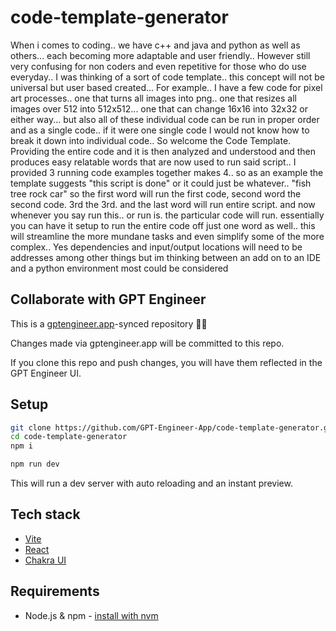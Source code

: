 # code-template-generator

When i comes to coding.. we have c++ and java and python as well as others... each becoming more adaptable and user friendly.. However still very confusing for non coders and even repetitive for those who do use everyday.. I was thinking of a sort of code template.. this concept will not be universal but user based created... For example.. I have a few code for pixel art processes.. one that turns all images into png.. one that resizes all images over 512 into 512x512... one that can change 16x16 into 32x32 or either way... but also all of these individual code can be run in proper order and as a single code.. if it were one single code I would not know how to break it down into individual code.. So welcome the Code Template. Providing the entire code and it is then analyzed and understood and then produces easy relatable words that are now used to run said script..  I provided 3 running code examples together makes 4.. so as an example the template suggests "this script is done" or it could just be whatever.. "fish tree rock car" so the first word will run the first code, second word the second code. 3rd the 3rd. and the last word will run entire script.  and now whenever you say run this.. or run is. the particular code will run. essentially you can have it setup to run the entire code off just one word as well.. this will streamline the more mundane tasks and even simplify some of the more complex.. Yes dependencies and input/output locations will need to be addresses among other things but im thinking between an add on to an IDE and a python environment most could be considered 

## Collaborate with GPT Engineer

This is a [gptengineer.app](https://gptengineer.app)-synced repository 🌟🤖

Changes made via gptengineer.app will be committed to this repo.

If you clone this repo and push changes, you will have them reflected in the GPT Engineer UI.

## Setup

```sh
git clone https://github.com/GPT-Engineer-App/code-template-generator.git
cd code-template-generator
npm i
```

```sh
npm run dev
```

This will run a dev server with auto reloading and an instant preview.

## Tech stack

- [Vite](https://vitejs.dev/)
- [React](https://react.dev/)
- [Chakra UI](https://chakra-ui.com/)

## Requirements

- Node.js & npm - [install with nvm](https://github.com/nvm-sh/nvm#installing-and-updating)
